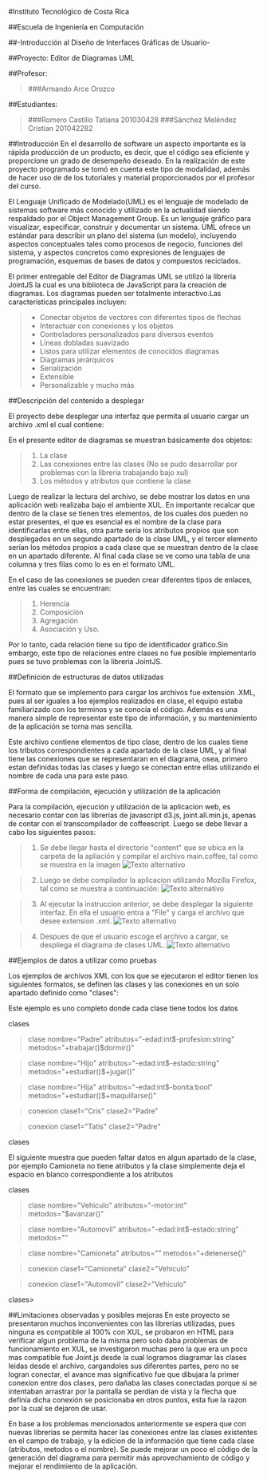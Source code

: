 #Instituto Tecnológico de Costa Rica

##Escuela de Ingeniería en Computación

##-Introducción al Diseño de Interfaces Gráficas de Usuario-

##Proyecto: Editor de Diagramas UML

##Profesor:
>###Armando Arce Orozco

##Estudiantes:
>###Romero Castillo Tatiana 201030428
>###Sánchez Meléndez Cristian 201042282



##Introducción
En el desarrollo de software un aspecto importante es la rápida producción de un producto, es decir, que el código sea eficiente y proporcione un grado de desempeño deseado. En la realización de este proyecto programado se tomó en cuenta este tipo de modalidad, además de hacer uso de de los tutoriales y material proporcionados por el profesor del curso. 

El Lenguaje Unificado de Modelado(UML) es el lenguaje de modelado de sistemas software más conocido y utilizado en la actualidad siendo respaldado por el Object Management Group. Es un lenguaje gráfico para visualizar, especificar, construir y documentar un sistema. UML ofrece un estándar para describir un plano del sistema (un modelo), incluyendo aspectos conceptuales tales como procesos de negocio, funciones del sistema, y aspectos concretos como expresiones de lenguajes de programación, esquemas de bases de datos y compuestos reciclados.

El primer entregable del Editor de Diagramas UML se utilizó la libreria JointJS
la cual es una biblioteca de JavaScript para la creación de diagramas. Los diagramas pueden ser totalmente interactivo.Las características principales incluyen:

> * Conectar objetos de vectores con diferentes tipos de flechas
> * Interactuar con conexiones y los objetos
> * Controladores personalizados para diversos eventos
> * Líneas dobladas suavizado
> * Listos para utilizar elementos de conocidos diagramas
> * Diagramas jerárquicos
> * Serialización
> * Extensible
> * Personalizable y mucho más




##Descripción del contenido a desplegar

El proyecto debe desplegar una interfaz que permita al usuario cargar un archivo .xml el cual contiene: 

En el presente editor de diagramas se muestran básicamente dos objetos:
> 1. La clase
> 2. Las conexiones entre las clases (No se pudo desarrollar por problemas con la libreria trabajando bajo xul)
> 3. Los métodos y atributos que contiene la clase

Luego de realizar la lectura del archivo, se debe mostrar los datos en una aplicación web realizaba bajo el ambiente XUL. En importante recalcar que 
dentro de la clase se tienen tres elementos, de los cuales dos pueden no estar presentes, el que es esencial es el nombre de 
la clase para identificarlas entre ellas, otra parte sería los atributos propios que son desplegados en un segundo apartado 
de la clase UML, y el tercer elemento serían los métodos propios a cada clase que se muestran dentro de la clase en un apartado 
diferente. Al final cada clase se ve como una tabla de una columna y tres filas como lo es en el formato UML.


En el caso de las conexiones se pueden crear diferentes tipos de enlaces, entre las cuales se encuentran:
> 1. Herencia 
> 2. Composición 
> 3. Agregación  
> 4. Asociación y Uso. 

Por lo tanto, cada relación tiene su tipo de identificador gráfico.Sin embargo, este tipo de relaciones entre clases no fue posible implementarlo pues se tuvo problemas con la libreria JointJS.





##Definición de estructuras de datos utilizadas

El formato que se implemento para cargar los archivos fue extensión .XML, pues al ser iguales a los ejemplos realizados en clase, el equipo estaba familiarizado con los terminos y se conocía el código. Además es una manera simple de representar este tipo de información, y su mantenimiento de la aplicación se torna mas sencilla.

Este archivo contiene elementos de tipo clase, dentro de los cuales tiene los tributos correspondientes a cada apartado 
de la clase UML, y al final tiene las conexiones que se representaran en el diagrama, osea, primero estan definidas todas 
las clases y luego se conectan entre ellas utilizando el nombre de cada una para este paso.





##Forma de compilación, ejecución y utilización de la aplicación

Para la compilación, ejecución y utilización de la aplicacion web, es necesario contar con las librerias de javascript d3.js, joint.all.min.js, apenas de contar con el transcompilador de coffeescript. Luego se debe llevar a cabo los siguientes pasos:

> 1. Se debe llegar hasta el directorio "content" que se ubica en la carpeta de la apliación y compilar el archivo main.coffee, tal como se muestra en la imagen
 ![Texto alternativo](https://lh6.googleusercontent.com/-I4vVBTUTkhM/UG8gyrzoo-I/AAAAAAAABz8/maz5aW2ovro/s677/1.PNG)

> 2. Luego se debe compilador la aplicacion utilizando Mozilla Firefox, tal como se muestra a continuación:
 ![Texto alternativo](https://lh4.googleusercontent.com/-0Cheb9DR-0o/UG8g0PFsnnI/AAAAAAAAB0E/TUYVw9MQBpY/s677/2.PNG)


> 3. Al ejecutar la instruccion anterior, se debe desplegar la siguiente interfaz. En ella el usuario entra a "File" y carga el archivo que desee extension .xml.
 ![Texto alternativo](https://lh6.googleusercontent.com/-mR3hpj-srrA/UG8g15-rvaI/AAAAAAAAB0M/CPaG1v3NGgY/s640/3.PNG)

> 4. Despues de que el usuario escoge el archivo a cargar, se despliega el diagrama de clases UML.
 ![Texto alternativo](https://lh4.googleusercontent.com/-kbNsQtAOlXI/UG8g3Soj0CI/AAAAAAAAB0U/PMFRpTg9JnA/s512/4.PNG)

##Ejemplos de datos a utilizar como pruebas

Los ejemplos de archivos XML con los que se ejecutaron el editor tienen los siguientes formatos, se definen las clases y las conexiones en un solo apartado definido como "clases":

Este ejemplo es uno completo donde cada clase tiene todos los datos

clases

> clase nombre="Padre" atributos="-edad:int$-profesion:string" metodos="+trabajar()$dormir()"

> clase nombre="Hijo" atributos="-edad:int$-estado:string" metodos="+estudiar()$+jugar()"

> clase nombre="Hija" atributos="-edad:int$-bonita:bool" metodos="+estudiar()$+maquillarse()"

> conexion clase1="Cris" clase2="Padre"

> conexion clase1="Tatis" clase2="Padre"

clases

El siguiente muestra que pueden faltar datos en algun apartado de la clase, por ejemplo Camioneta no tiene atributos y la clase simplemente deja el espacio en blanco correspondiente a los atributos

clases

> clase nombre="Vehiculo" atributos="-motor:int" metodos="$avanzar()"

> clase nombre="Automovil" atributos="-edad:int$-estado:string" metodos=""

> clase nombre="Camioneta" atributos="" metodos="+detenerse()"

> conexion clase1="Camioneta" clase2="Vehiculo"

> conexion clase1="Automovil" clase2="Vehiculo"

clases>






##Limitaciones observadas y posibles mejoras 
En este proyecto se presentaron muchos inconvenientes con las librerias utilizadas, pues ninguna es compatible al 100% con XUL, se probaron en HTML para verificar algun problema de la misma pero solo daba problemas de funcionamiento en XUL, se investigaron muchas pero la que era un poco mas compatible fue Joint.js desde la cual logramos diagramar las clases leidas desde el archivo, cargandoles sus diferentes partes, pero no se logran conectar, el avance mas significativo fue que dibujara la primer conexion entre dos clases, pero dañaba las clases conectadas porque si se intentaban arrastrar por la pantalla se perdian de vista y la flecha que definía dicha conexión se posicionaba en otros puntos, esta fue la razon por la cual se dejaron de usar.

En base a los problemas mencionados anteriormente se espera que con nuevas librerias se permita hacer las conexiones entre las clases existentes en el campo de trabajo, y la edicion de la información que tiene cada clase (atributos, metodos o el nombre). Se puede mejorar un poco el código de la generación del diagrama para permitir más aprovechamiento de código y mejorar el rendimiento de la aplicación.




